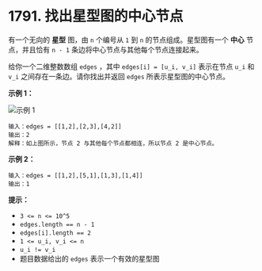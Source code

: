 # 1791. 找出星型图的中心节点

有一个无向的 **星型** 图，由 `n` 个编号从 `1` 到 `n` 的节点组成。星型图有一个 **中心** 节点，并且恰有 `n - 1` 条边将中心节点与其他每个节点连接起来。

给你一个二维整数数组 `edges` ，其中 `edges[i] = [u_i, v_i]` 表示在节点 `u_i` 和 `v_i` 之间存在一条边。请你找出并返回 `edges` 所表示星型图的中心节点。

**示例 1：**

![示例 1](https://assets.leetcode-cn.com/aliyun-lc-upload/uploads/2021/03/14/star_graph.png)

```()
输入：edges = [[1,2],[2,3],[4,2]]
输出：2
解释：如上图所示，节点 2 与其他每个节点都相连，所以节点 2 是中心节点。
```

**示例 2：**

```()
输入：edges = [[1,2],[5,1],[1,3],[1,4]]
输出：1
```

**提示：**

- `3 <= n <= 10^5`
- `edges.length == n - 1`
- `edges[i].length == 2`
- `1 <= u_i, v_i <= n`
- `u_i != v_i`
- 题目数据给出的 `edges` 表示一个有效的星型图
